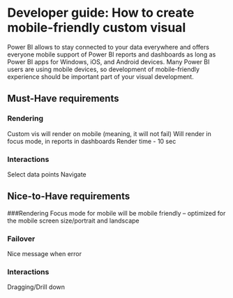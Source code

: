 # Developer guide: How to create mobile-friendly custom visual
Power BI allows to stay connected to your data everywhere and offers everyone mobile support of Power BI reports and dashboards as long as Power BI apps for Windows, iOS, and Android devices. Many Power BI users are using mobile devices, so development of mobile-friendly experience should be important part of your visual development.

## Must-Have requirements
### Rendering
Custom vis will render on mobile (meaning, it will not fail)
Will render in focus mode, in reports in dashboards
Render time - 10 sec

### Interactions
Select data points
Navigate

## Nice-to-Have requirements

###Rendering
Focus mode for mobile will be mobile friendly – optimized for the mobile screen size/portrait and landscape

### Failover
Nice message when error

### Interactions
Dragging/Drill down

